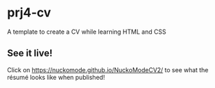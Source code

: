 # prj4-cv

A template to create a CV while learning HTML and CSS

## See it live!

Click on https://nuckomode.github.io/NuckoModeCV2/ to see what the résumé looks like when published!
